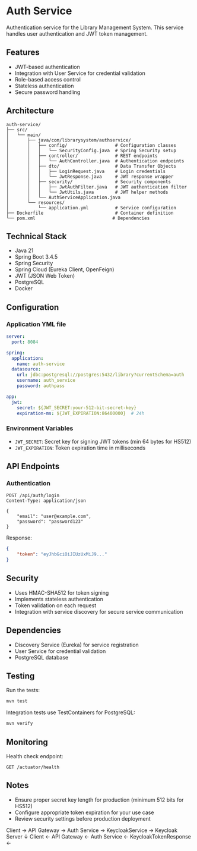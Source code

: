 # Auth Service

Authentication service for the Library Management System. This service handles user authentication and JWT token management.

## Features

- JWT-based authentication
- Integration with User Service for credential validation
- Role-based access control
- Stateless authentication
- Secure password handling

## Architecture

```
auth-service/
├── src/
│   └── main/
│       ├── java/com/librarysystem/authservice/
│       │   ├── config/                  # Configuration classes
│       │   │   └── SecurityConfig.java  # Spring Security setup
│       │   ├── controller/              # REST endpoints
│       │   │   └── AuthController.java  # Authentication endpoints
│       │   ├── dto/                     # Data Transfer Objects
│       │   │   ├── LoginRequest.java    # Login credentials
│       │   │   └── JwtResponse.java     # JWT response wrapper
│       │   ├── security/                # Security components
│       │   │   ├── JwtAuthFilter.java   # JWT authentication filter
│       │   │   └── JwtUtils.java        # JWT helper methods
│       │   └── AuthServiceApplication.java
│       └── resources/
│           └── application.yml          # Service configuration
├── Dockerfile                           # Container definition
└── pom.xml                             # Dependencies
```

## Technical Stack

- Java 21
- Spring Boot 3.4.5
- Spring Security
- Spring Cloud (Eureka Client, OpenFeign)
- JWT (JSON Web Token)
- PostgreSQL
- Docker

## Configuration

### Application YML file

```yaml
server:
  port: 8084

spring:
  application:
    name: auth-service
  datasource:
    url: jdbc:postgresql://postgres:5432/library?currentSchema=auth
    username: auth_service
    password: authpass

app:
  jwt:
    secret: ${JWT_SECRET:your-512-bit-secret-key}
    expiration-ms: ${JWT_EXPIRATION:86400000}  # 24h
```

### Environment Variables

- `JWT_SECRET`: Secret key for signing JWT tokens (min 64 bytes for HS512)
- `JWT_EXPIRATION`: Token expiration time in milliseconds

## API Endpoints

### Authentication

```http
POST /api/auth/login
Content-Type: application/json

{
    "email": "user@example.com",
    "password": "password123"
}
```

Response:
```json
{
    "token": "eyJhbGciOiJIUzUxMiJ9..."
}
```

## Security

- Uses HMAC-SHA512 for token signing
- Implements stateless authentication
- Token validation on each request
- Integration with service discovery for secure service communication

## Dependencies

- Discovery Service (Eureka) for service registration
- User Service for credential validation
- PostgreSQL database

## Testing

Run the tests:
```bash
mvn test
```

Integration tests use TestContainers for PostgreSQL:
```bash
mvn verify
```

## Monitoring

Health check endpoint:
```http
GET /actuator/health
```

## Notes

- Ensure proper secret key length for production (minimum 512 bits for HS512)
- Configure appropriate token expiration for your use case
- Review security settings before production deployment

Client → API Gateway → Auth Service → KeycloakService → Keycloak Server
                                                             ↓
Client ← API Gateway ← Auth Service ← KeycloakTokenResponse ←